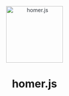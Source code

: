 <p align="center" style="color: #343a40">
  <img src="https://cdn.rawgit.com/PaperTies/homer.js/98051247/homerjs.png" alt="homer.js" height="150" width="150">
  <h1 align="center">homer.js</h1>
</p>